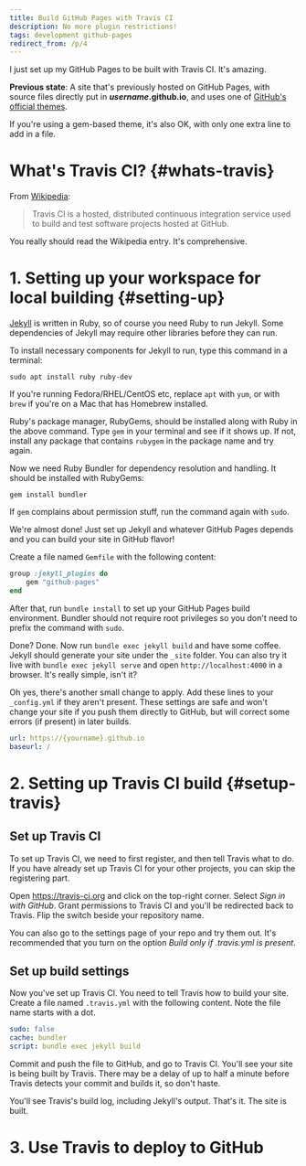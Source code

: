 ```yaml
---
title: Build GitHub Pages with Travis CI
description: No more plugin restrictions!
tags: development github-pages
redirect_from: /p/4
---
```


I just set up my GitHub Pages to be built with Travis CI. It's amazing.

**Previous state**: A site that's previously hosted on GitHub Pages, with source files directly put in **_username_.github.io**, and uses one of [GitHub's official themes][3].

If you're using a gem-based theme, it's also OK, with only one extra line to add in a file.


# What's Travis CI? {#whats-travis}

From [Wikipedia][1]:

> Travis CI is a hosted, distributed continuous integration service used to build and test software projects hosted at GitHub.

You really should read the Wikipedia entry. It's comprehensive.

# 1. Setting up your workspace for local building {#setting-up}

[Jekyll][2] is written in Ruby, so of course you need Ruby to run Jekyll. Some dependencies of Jekyll may require other libraries before they can run.

To install necessary components for Jekyll to run, type this command in a terminal:

```
sudo apt install ruby ruby-dev
```

If you're running Fedora/RHEL/CentOS etc, replace `apt` with `yum`, or with `brew` if you're on a Mac that has Homebrew installed.

Ruby's package manager, RubyGems, should be installed along with Ruby in the above command. Type `gem` in your terminal and see if it shows up. If not, install any package that contains `rubygem` in the package name and try again.

Now we need Ruby Bundler for dependency resolution and handling. It should be installed with RubyGems:

```
gem install bundler
```

If `gem` complains about permission stuff, run the command again with `sudo`.

We're almost done! Just set up Jekyll and whatever GitHub Pages depends and you can build your site in GitHub flavor!

Create a file named `Gemfile` with the following content:

```ruby
group :jekyll_plugins do
    gem "github-pages"
end
```

After that, run `bundle install` to set up your GitHub Pages build environment. Bundler should not require root privileges so you don't need to prefix the command with `sudo`.

Done? Done. Now run `bundle exec jekyll build` and have some coffee. Jekyll should generate your site under the `_site` folder. You can also try it live with `bundle exec jekyll serve` and open `http://localhost:4000` in a browser. It's really simple, isn't it?

Oh yes, there's another small change to apply. Add these lines to your `_config.yml` if they aren't present. These settings are safe and won't change your site if you push them directly to GitHub, but will correct some errors (if present) in later builds.

```yaml
url: https://{yourname}.github.io
baseurl: /
```


# 2. Setting up Travis CI build {#setup-travis}

## Set up Travis CI

To set up Travis CI, we need to first register, and then tell Travis what to do. If you have already set up Travis CI for your other projects, you can skip the registering part.

Open <https://travis-ci.org> and click on the top-right corner. Select *Sign in with GitHub*. Grant permissions to Travis CI and you'll be redirected back to Travis. Flip the switch beside your repository name.

You can also go to the settings page of your repo and try them out. It's recommended that you turn on the option *Build only if .travis.yml is present*.

## Set up build settings

Now you've set up Travis CI. You need to tell Travis how to build your site. Create a file named `.travis.yml` with the following content. Note the file name starts with a dot.

```yaml
sudo: false
cache: bundler
script: bundle exec jekyll build
```

Commit and push the file to GitHub, and go to Travis CI. You'll see your site is being built by Travis. There may be a delay of up to half a minute before Travis detects your commit and builds it, so don't haste.

You'll see Travis's build log, including Jekyll's output. That's it. The site is built.

# 3. Use Travis to deploy to GitHub




  [1]: https://en.wikipedia.org/wiki/Travis_CI
  [2]: https://en.wikipedia.org/wiki/Jekyll_(software)
  [3]: https://github.com/pages-themes
